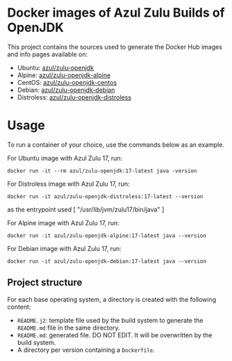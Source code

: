 # Docker images of Azul Zulu Builds of OpenJDK

This project contains the sources used to generate the Docker Hub images and info pages available on:

* Ubuntu: [azul/zulu-openjdk](https://hub.docker.com/r/azul/zulu-openjdk)
* Alpine: [azul/zulu-openjdk-alpine](https://hub.docker.com/r/azul/zulu-openjdk-alpine)
* CentOS: [azul/zulu-openjdk-centos](https://hub.docker.com/r/azul/zulu-openjdk-centos)
* Debian: [azul/zulu-openjdk-debian](https://hub.docker.com/r/azul/zulu-openjdk-debian)
* Distroless: [azul/zulu-openjdk-distroless](https://hub.docker.com/r/azul/zulu-openjdk-distroless)

Usage
=====

To run a container of your choice, use the commands below as an example.

For Ubuntu image with Azul Zulu 17, run:

    docker run -it --rm azul/zulu-openjdk:17-latest java -version

For Distroless image with Azul Zulu 17, run:

    docker run -it azul/zulu-openjdk-distroless:17-latest --version

as the entrypoint used [ "/usr/lib/jvm/zulu17/bin/java" ]

For Alpine image with Azul Zulu 17, run:

    docker run -it azul/zulu-openjdk-alpine:17-latest java --version

For Debian image with Azul Zulu 17, run:

    docker run -it azul/zulu-openjdk-debian:17-latest java --version

## Project structure

For each base operating system, a directory is created with the following content:

* `README.j2`: template file used by the build system to generate the `README.md` file in the same directory.
* `README.md`: generated file. DO NOT EDIT. It will be overwritten by the build system.
* A directory per version containing a `Dockerfile`.
